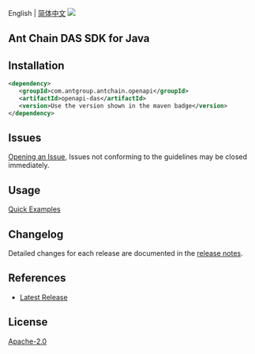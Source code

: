 English | [简体中文](README-CN.md)
![](https://aliyunsdk-pages.alicdn.com/icons/AlibabaCloud.svg)

## Ant Chain DAS SDK for Java

## Installation

```xml
<dependency>
   <groupId>com.antgroup.antchain.openapi</groupId>
   <artifactId>openapi-das</artifactId>
   <version>Use the version shown in the maven badge</version>
</dependency>
```

## Issues
[Opening an Issue](https://github.com/alipay/antchain-openapi-prod-sdk/issues/new), Issues not conforming to the guidelines may be closed immediately.

## Usage
[Quick Examples](https://github.com/alipay/antchain-openapi-prod-sdk/blob/master/docs/0-Examples-EN.md#quick-examples)

## Changelog
Detailed changes for each release are documented in the [release notes](./ChangeLog.txt).

## References
* [Latest Release](https://github.com/alipay/antchain-openapi-prod-sdk/)

## License
[Apache-2.0](http://www.apache.org/licenses/LICENSE-2.0)
